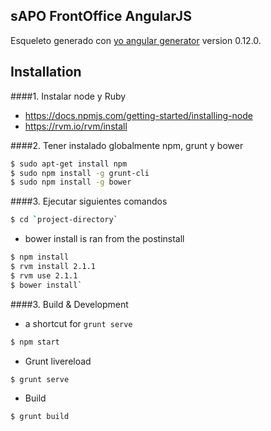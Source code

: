 ## sAPO FrontOffice AngularJS

Esqueleto generado con [yo angular generator](https://github.com/yeoman/generator-angular)
version 0.12.0.

## Installation
####1. Instalar node y Ruby

  - https://docs.npmjs.com/getting-started/installing-node
  - https://rvm.io/rvm/install

####2. Tener instalado globalmente npm, grunt y bower
 
 
```sh
$ sudo apt-get install npm
$ sudo npm install -g grunt-cli
$ sudo npm install -g bower
```
####3. Ejecutar siguientes comandos

```sh
$ cd `project-directory`
```
- bower install is ran from the postinstall
```sh
$ npm install
$ rvm install 2.1.1
$ rvm use 2.1.1
$ bower install`
```

####3. Build & Development

- a shortcut for `grunt serve`
```sh
$ npm start
```
- Grunt livereload
```sh
$ grunt serve
```
- Build
```sh
$ grunt build
```
